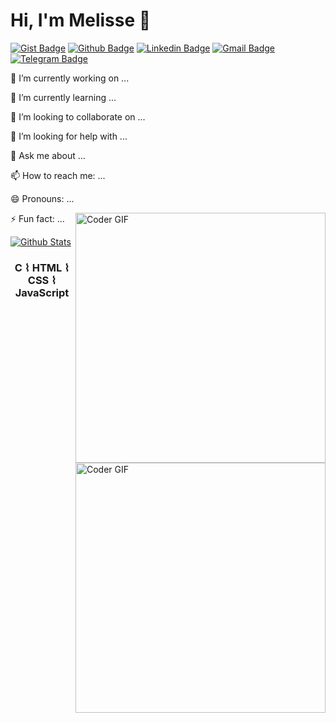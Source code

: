 # Hi, I'm Melisse 👋
[![Gist Badge](https://img.shields.io/badge/-Gist-555859?style=flat-square&logo=Github&logoColor=white&link=https://gist.github.com/melissecabral)](https://gist.github.com/melissecabral)
[![Github Badge](https://img.shields.io/badge/-Github-000?style=flat-square&logo=Github&logoColor=white&link=https://github.com/melissecabral)](https://github.com/melissecabral)
[![Linkedin Badge](https://img.shields.io/badge/-LinkedIn-blue?style=flat-square&logo=Linkedin&logoColor=white&link=https://www.linkedin.com/in/melisse-p-cabral-48b963117/)](https://www.linkedin.com/in/melisse-p-cabral-48b963117/)
[![Gmail Badge](https://img.shields.io/badge/-Gmail-c14438?style=flat-square&logo=Gmail&logoColor=white&link=mailto:melissecabral@gmail.com)](mailto:melissecabral@gmail.com)
[![Telegram Badge](https://img.shields.io/badge/-Telegram-1ca0f1?style=flat-square&labelColor=1ca0f1&logo=telegram&logoColor=white&link=https://t.me/melissecabral/)](https://t.me/melissecabral/)


  
<span>
  <span align='left'>
  🔭 I’m currently working on ...
  
  🌱 I’m currently learning ...
  
  👯 I’m looking to collaborate on ...
  
  🤔 I’m looking for help with ...
  
  💬 Ask me about ...
  
  📫 How to reach me: ...
  
  😄 Pronouns: ...
  
  ⚡ Fun fact: ... 
</span>
  <img align='right' src="https://media.giphy.com/media/SWoSkN6DxTszqIKEqv/giphy.gif" alt="Coder GIF" width="400">
</span>

<img align='right' src="https://media.giphy.com/media/SWoSkN6DxTszqIKEqv/giphy.gif" alt="Coder GIF" width="400">

[![Github Stats](https://github-readme-stats.vercel.app/api?username=melissecabral&hide=[%22issues%22,%22prs%22,%22contribs%22]&show_icons=true&theme=dracula)](https://github.com/melissecabral)

<h3 align="center"> C ⌇ HTML ⌇ CSS ⌇ JavaScript </h3>
